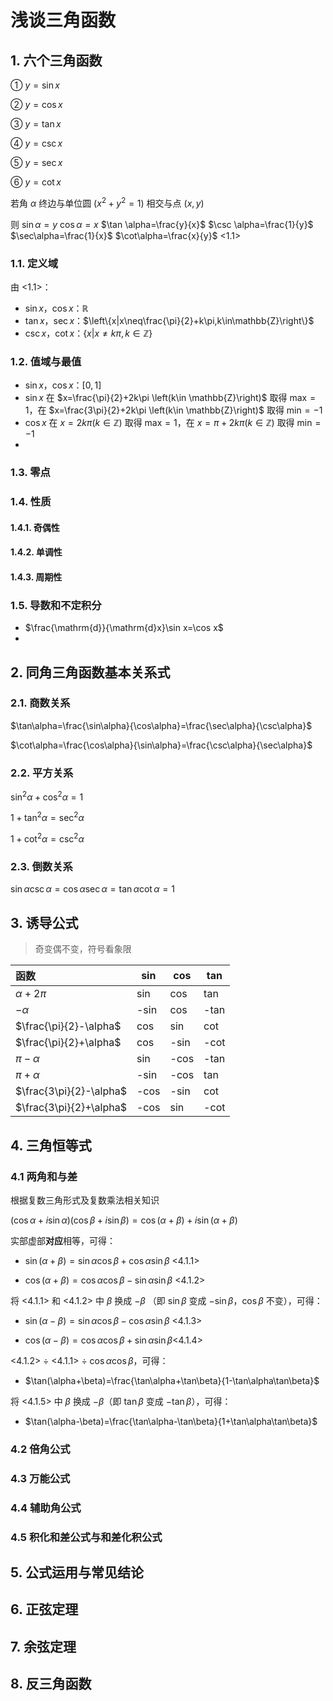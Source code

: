 # 浅谈三角函数

## 1. 六个三角函数

① $y=\sin x$

② $y=\cos x$

③ $y=\tan x$

④ $y=\csc x$

⑤ $y=\sec x$

⑥ $y=\cot x$

若角 $\alpha$ 终边与单位圆 $(x^2+y^2=1)$ 相交与点 $(x, y)$

则 $\sin \alpha=y$     $\cos \alpha=x$     $\tan \alpha=\frac{y}{x}$     $\csc \alpha=\frac{1}{y}$     $\sec\alpha=\frac{1}{x}$     $\cot\alpha=\frac{x}{y}$          <1.1>

### 1.1. 定义域

由 <1.1>：

+ $\sin x$，$\cos x$：$\mathbb{R}$
+ $\tan x$，$\sec x$：$\left\{x|x\neq\frac{\pi}{2}+k\pi,k\in\mathbb{Z}\right\}$​
+ $\csc x$，$\cot x$：$\left\{x|x\neq k\pi,k\in\mathbb{Z}\right\}$

### 1.2. 值域与最值

+ $\sin x$，$\cos x$：$\left[0,1\right]$​
+ $\sin x$ 在 $x=\frac{\pi}{2}+2k\pi \left(k\in \mathbb{Z}\right)$ 取得 $\mathrm{max}=1$，在 $x=\frac{3\pi}{2}+2k\pi \left(k\in \mathbb{Z}\right)$ 取得 $\mathrm{min}=-1$
+ $\cos x$ 在 $x=2k\pi \left(k\in \mathbb{Z}\right)$ 取得 $\mathrm{max}=1$，在 $x=\pi+2k\pi \left(k\in \mathbb{Z}\right)$ 取得 $\mathrm{min}=-1$
+ 

### 1.3. 零点

### 1.4. 性质

#### 1.4.1. 奇偶性

#### 1.4.2. 单调性

#### 1.4.3. 周期性

### 1.5. 导数和不定积分

+ $\frac{\mathrm{d}}{\mathrm{d}x}\sin x=\cos x$
+ 

## 2. 同角三角函数基本关系式

### 2.1. 商数关系

$\tan\alpha=\frac{\sin\alpha}{\cos\alpha}=\frac{\sec\alpha}{\csc\alpha}$

$\cot\alpha=\frac{\cos\alpha}{\sin\alpha}=\frac{\csc\alpha}{\sec\alpha}$

### 2.2. 平方关系

$\sin^2\alpha+\cos^2\alpha=1$

$1+\tan^2\alpha=\sec^2\alpha$​

$1+\cot^2\alpha=\csc^2\alpha$

### 2.3. 倒数关系

$\sin\alpha\csc\alpha=\cos\alpha\sec\alpha=\tan\alpha\cot\alpha=1$

## 3. 诱导公式

> 奇变偶不变，符号看象限

| 函数                    | sin  | cos  | tan  |
| :---------------------- | ---- | ---- | ---- |
| $\alpha +2\pi$          | sin  | cos  | tan  |
| $-\alpha$               | -sin | cos  | -tan |
| $\frac{\pi}{2}-\alpha$  | cos  | sin  | cot  |
| $\frac{\pi}{2}+\alpha$  | cos  | -sin | -cot |
| $\pi-\alpha$            | sin  | -cos | -tan |
| $\pi+\alpha$            | -sin | -cos | tan  |
| $\frac{3\pi}{2}-\alpha$ | -cos | -sin | cot  |
| $\frac{3\pi}{2}+\alpha$ | -cos | sin  | -cot |

## 4. 三角恒等式

### 4.1 两角和与差

根据复数三角形式及复数乘法相关知识

$\left(\cos\alpha+i\sin\alpha\right)\left(\cos\beta+i\sin\beta\right)=\cos(\alpha+\beta)+i\sin(\alpha+\beta)$​

实部虚部**对应**相等，可得：

+ $\sin(\alpha+\beta)=\sin\alpha\cos\beta+\cos\alpha\sin\beta$          <4.1.1>

+ $\cos(\alpha+\beta)=\cos\alpha\cos\beta-\sin\alpha\sin\beta$          <4.1.2>​

将 <4.1.1> 和 <4.1.2> 中 $\beta$ 换成 $-\beta$ （即 $\sin\beta$ 变成 $-\sin\beta$，$\cos\beta$ 不变），可得：

+ $\sin(\alpha-\beta)=\sin\alpha\cos\beta-\cos\alpha\sin\beta$          <4.1.3>

+ $\cos(\alpha-\beta)=\cos\alpha\cos\beta+\sin\alpha\sin\beta$​          <4.1.4>​

<4.1.2> ÷ <4.1.1> ÷ $\cos\alpha\cos\beta$，可得：

+ $\tan(\alpha+\beta)=\frac{\tan\alpha+\tan\beta}{1-\tan\alpha\tan\beta}$

将 <4.1.5> 中 $\beta$ 换成 $-\beta$（即 $\tan\beta$ 变成 $-\tan\beta$），可得：

+ $\tan(\alpha-\beta)=\frac{\tan\alpha-\tan\beta}{1+\tan\alpha\tan\beta}$

### 4.2 倍角公式

### 4.3 万能公式

### 4.4 辅助角公式

### 4.5 积化和差公式与和差化积公式

## 5. 公式运用与常见结论

## 6. 正弦定理

## 7. 余弦定理

## 8. 反三角函数

